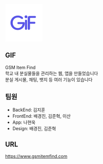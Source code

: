 ![gif](image.png)

## GIF
GSM Item Find <br>
학교 내 분실물들을 관리하는 웹, 앱을 만들었습니다 <br>
분실 게시물, 채팅, 뱃지 등 여러 기능이 있습니다

## 팀원
- BackEnd: 김지훈
- FrontEnd: 배경진, 김준혁, 이산
- App: 나현욱
- Design: 배경진, 김준혁

## URL
https://www.gsmitemfind.com
